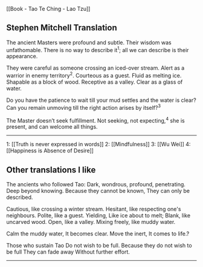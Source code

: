 [[Book - Tao Te Ching - Lao Tzu]]

## Stephen Mitchell Translation
The ancient Masters were profound and subtle.
Their wisdom was unfathomable.
There is no way to describe it<sup>1</sup>;
all we can describe is their appearance.

They were careful as someone crossing an iced-over stream.
Alert as a warrior in enemy territory<sup>2</sup>.
Courteous as a guest.
Fluid as melting ice.
Shapable as a block of wood.
Receptive as a valley.
Clear as a glass of water.

Do you have the patience to wait
till your mud settles and the water is clear?
Can you remain unmoving
till the right action arises by itself?<sup>3</sup>

The Master doesn’t seek fulfillment.
Not seeking, not expecting,<sup>4</sup>
she is present, and can welcome all things.

-------------------
1: [[Truth is never expressed in words]]
2: [[Mindfulness]]
3: [[Wu Wei]]
4: [[Happiness is Absence of Desire]]

## Other translations I like
The ancients who followed Tao: Dark, wondrous, profound, penetrating. 
Deep beyond knowing. Because they cannot be known, 
They can only be described. 

Cautious, like crossing a winter stream.
Hesitant, like respecting one's neighbours.
Polite, like a guest.
Yielding, Like ice about to melt;
Blank, like uncarved wood.
Open, like a valley.
Mixing freely, like muddy water.

Calm the muddy water, It becomes clear.
Move the inert, It comes to life.?

Those who sustain Tao Do not wish to be full.
Because they do not wish to be full They can fade away Without further effort.

-------------------
